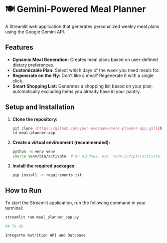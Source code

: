# 🍽️ Gemini-Powered Meal Planner

A Streamlit web application that generates personalized weekly meal plans using the Google Gemini API.

## Features

-   **Dynamic Meal Generation:** Creates meal plans based on user-defined dietary preferences.
-   **Customizable Plan:** Select which days of the week you need meals for.
-   **Regenerate on the Fly:** Don't like a meal? Regenerate it with a single click.
-   **Smart Shopping List:** Generates a shopping list based on your plan, automatically excluding items you already have in your pantry.

## Setup and Installation

1.  **Clone the repository:**
    ```bash
    git clone [https://github.com/your-username/meal-planner-app.git](https://github.com/your-username/meal-planner-app.git)
    cd meal-planner-app
    ```

2.  **Create a virtual environment (recommended):**
    ```bash
    python -m venv venv
    source venv/bin/activate  # On Windows, use `venv\Scripts\activate`
    ```

3.  **Install the required packages:**
    ```bash
    pip install -r requirements.txt
    ```

## How to Run

To start the Streamlit application, run the following command in your terminal:

```bash
streamlit run meal_planner_app.py

## To do

Integarte Nutrition API and Database